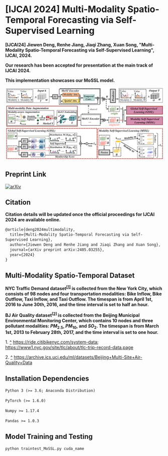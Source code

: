 # [IJCAI 2024] Multi-Modality Spatio-Temporal Forecasting via Self-Supervised Learning

**[IJCAI24] Jiewen Deng, Renhe Jiang, Jiaqi Zhang, Xuan Song, "Multi-Modality Spatio-Temporal Forecasting via Self-Supervised Learning", IJCAI, 2024.**

**Our research has been accepted for presentation at the main track of IJCAI 2024.**

**This implementation showcases our MoSSL model.** 

![image](https://github.com/beginner-sketch/MoSSL/blob/main/img/framework.png)


## Preprint Link
[![arXiv](https://img.shields.io/badge/arXiv-MoSSL-B31B1B.svg)](https://arxiv.org/abs/2405.03255)

## Citation
**Citation details will be updated once the official proceedings for IJCAI 2024 are available online.**

```
@article{deng2024multimodality,
  title={Multi-Modality Spatio-Temporal Forecasting via Self-Supervised Learning},
  author={Jiewen Deng and Renhe Jiang and Jiaqi Zhang and Xuan Song},
  journal={arXiv preprint arXiv:2405.03255},
  year={2024}
}
```

## Multi-Modality Spatio-Temporal Dataset
**NYC Traffic Demand dataset<sup id="a1">[[1]](#f1)</sup> is collected from the New York City, which consists of 98 nodes and four transportation modalities: Bike Inflow, Bike Outflow, Taxi Inflow, and Taxi Outflow. The timespan is from April 1st, 2016 to June 30th, 2016, and the time interval is set to half an hour.**

**BJ Air Quality dataset<sup id="a2">[[2]](#f2)</sup> is collected from the Beijing Municipal Environmental Monitoring Center, which contains 10 nodes and three pollutant modalities: $PM_{2.5}$, $PM_{10}$, and $SO_2$. The timespan is from March 1st, 2013 to February 28th, 2017, and the time interval is set to one hour.**

<span id="f1">1. [^](#a1)</span> https://ride.citibikenyc.com/system-data; https://www1.nyc.gov/site/tlc/about/tlc-trip-record-data.page

<span id="f2">2. [^](#a2)</span> https://archive.ics.uci.edu/ml/datasets/Beijing+Multi-Site+Air-Quality+Data

## Installation Dependencies
``` 
Python 3 (>= 3.6; Anaconda Distribution)

PyTorch (>= 1.6.0) 

Numpy >= 1.17.4

Pandas >= 1.0.3
```

## Model Training and Testing
``` 
python traintest_MoSSL.py cuda_name
```
